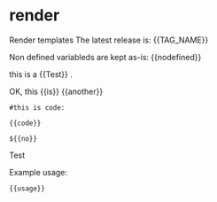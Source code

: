 # render
Render templates The latest release is: {{TAG_NAME}}

Non defined variableds are kept as-is: {{nodefined}}

this is a {{Test}} .

OK, this {{is}} {{another}} 

```
#this is code:

{{code}}

${{no}}
```

Test

Example usage:

```
{{usage}}

```

